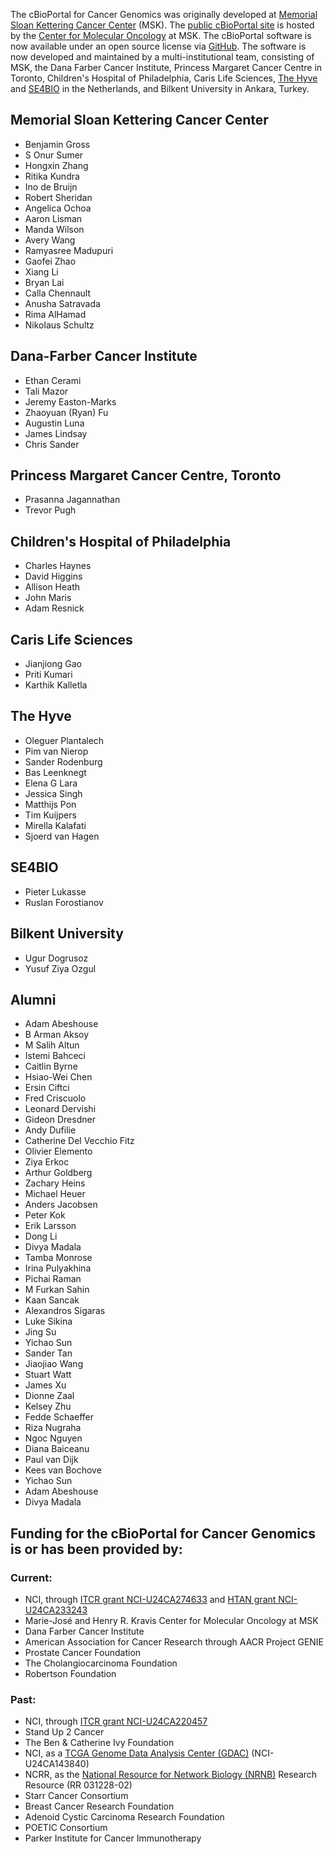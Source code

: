 The cBioPortal for Cancer Genomics was originally developed at [Memorial Sloan Kettering Cancer Center](https://www.mskcc.org/) (MSK). The [public cBioPortal site](https://www.cbioportal.org) is hosted by the [Center for Molecular Oncology](https://www.mskcc.org/research/molecular-oncology) at MSK. The cBioPortal software is now available under an open source license via [GitHub](https://github.com/cBioPortal/). The software is now developed and maintained by a multi-institutional team, consisting of MSK, the Dana Farber Cancer Institute, Princess Margaret Cancer Centre in Toronto, Children's Hospital of Philadelphia, Caris Life Sciences, [The Hyve](https://thehyve.nl) and [SE4BIO](https://www.se4.bio/) in the Netherlands, and Bilkent University in Ankara, Turkey.

## Memorial Sloan Kettering Cancer Center
* Benjamin Gross
* S Onur Sumer
* Hongxin Zhang
* Ritika Kundra
* Ino de Bruijn
* Robert Sheridan
* Angelica Ochoa
* Aaron Lisman
* Manda Wilson
* Avery Wang
* Ramyasree Madupuri
* Gaofei Zhao
* Xiang Li
* Bryan Lai
* Calla Chennault
* Anusha Satravada
* Rima AlHamad
* Nikolaus Schultz

## Dana-Farber Cancer Institute
* Ethan Cerami
* Tali Mazor
* Jeremy Easton-Marks
* Zhaoyuan (Ryan) Fu
* Augustin Luna
* James Lindsay
* Chris Sander

## Princess Margaret Cancer Centre, Toronto
* Prasanna Jagannathan
* Trevor Pugh

## Children's Hospital of Philadelphia
* Charles Haynes
* David Higgins
* Allison Heath
* John Maris
* Adam Resnick

## Caris Life Sciences
* Jianjiong Gao
* Priti Kumari
* Karthik Kalletla

## The Hyve
* Oleguer Plantalech
* Pim van Nierop
* Sander Rodenburg
* Bas Leenknegt
* Elena G Lara
* Jessica Singh
* Matthijs Pon
* Tim Kuijpers
* Mirella Kalafati
* Sjoerd van Hagen

## SE4BIO
* Pieter Lukasse
* Ruslan Forostianov

## Bilkent University
* Ugur Dogrusoz
* Yusuf Ziya Ozgul

## Alumni
* Adam Abeshouse
* B Arman Aksoy
* M Salih Altun
* Istemi Bahceci
* Caitlin Byrne
* Hsiao-Wei Chen
* Ersin Ciftci
* Fred Criscuolo
* Leonard Dervishi
* Gideon Dresdner
* Andy Dufilie
* Catherine Del Vecchio Fitz
* Olivier Elemento
* Ziya Erkoc
* Arthur Goldberg
* Zachary Heins
* Michael Heuer
* Anders Jacobsen
* Peter Kok
* Erik Larsson
* Dong Li
* Divya Madala
* Tamba Monrose
* Irina Pulyakhina
* Pichai Raman
* M Furkan Sahin
* Kaan Sancak
* Alexandros Sigaras
* Luke Sikina
* Jing Su
* Yichao Sun
* Sander Tan
* Jiaojiao Wang
* Stuart Watt
* James Xu
* Dionne Zaal
* Kelsey Zhu
* Fedde Schaeffer
* Riza Nugraha
* Ngoc Nguyen
* Diana Baiceanu
* Paul van Dijk
* Kees van Bochove
* Yichao Sun
* Adam Abeshouse
* Divya Madala

## Funding for the cBioPortal for Cancer Genomics is or has been provided by:

### Current:
* NCI, through [ITCR grant NCI-U24CA274633](https://itcr.nci.nih.gov/funded-project/cbioportal-cancer-genomics) and [HTAN grant NCI-U24CA233243](https://humantumoratlas.org/)
* Marie-José and Henry R. Kravis Center for Molecular Oncology at MSK
* Dana Farber Cancer Institute
* American Association for Cancer Research through AACR Project GENIE
* Prostate Cancer Foundation
* The Cholangiocarcinoma Foundation
* Robertson Foundation

### Past:
* NCI, through [ITCR grant NCI-U24CA220457](https://itcr.nci.nih.gov/funded-project/cbioportal-cancer-genomics)
* Stand Up 2 Cancer
* The Ben & Catherine Ivy Foundation
* NCI, as a [TCGA Genome Data Analysis Center (GDAC)](https://tcga.cancer.gov/wwd/program/research_network/gdac.asp) (NCI-U24CA143840)
* NCRR, as the [National Resource for Network Biology (NRNB)](https://nrnb.org/) Research Resource (RR 031228-02)
* Starr Cancer Consortium
* Breast Cancer Research Foundation
* Adenoid Cystic Carcinoma Research Foundation
* POETIC Consortium
* Parker Institute for Cancer Immunotherapy
